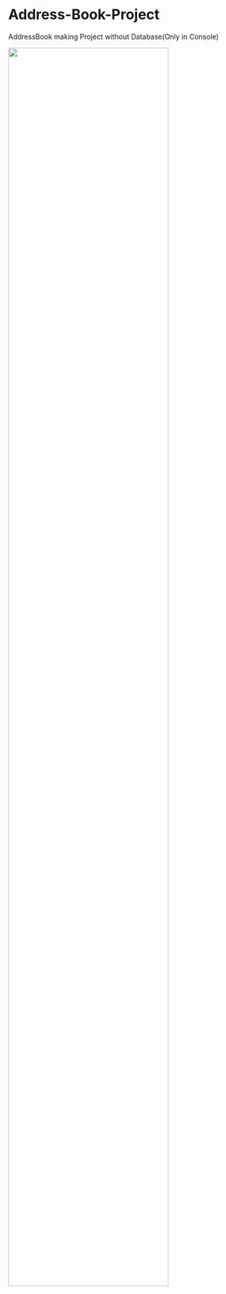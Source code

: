 # Address-Book-Project
AddressBook making Project without Database(Only in Console)


<img width = "80%" src = "https://user-images.githubusercontent.com/123913349/218243392-61a05f62-67b4-409e-8bed-f890adacd644.gif"/>
